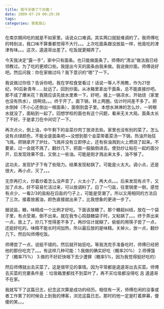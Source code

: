 ```yaml
---
title: 我今天做了个炒面！
date: 2009-07-29 00:29:30
tags:
categories: 我笔我心
---
```


在南京期间吃的就是不如家里。话说众口难调。其实两口就挺难调的了。我师傅吃的特别淡，我口味不算重都觉得不大行。。。上次吃面条跟没放盐一样，他竟吃的津津有味。。。这次，逵逵哥出差了。吃饭就更糊弄了。

今天我决定“露一手”，家中只有面条。也只能做面条了。师傅的“清淡”做法我已经领教过。为了吃的更顺口些。我提出今天的面条由我来做。我说做炒面。师傅说好吧。然后问我：你在家做过吗？我下意识的“嗯”了一下。

我说做过你信？告诉你吧。我在学校食堂看过！话说一等人不用教，作为21世纪，90后新青年……扯远了。回到炒面。从冰箱里拿出干面条，总不能直接炒吧。那不成了爆米花？我猜应该先放水里煮一下。好吧，接上一锅凉水，开始烧（家里也没有热水），烧啊烧。。。终于开了。面下锅，转上两圈。估计时间差不多了。把水倒掉（不小心还倒出一根面条），面倒到盘子里。本想水淋淋的怎么炒，一转眼水就没了，面粘到一起了。回想学校的面也有这个问题，看来无关大局。面条太长了不好。于是拿刀在中间切了一下。

<!--more-->

再次点火，倒上油，中午剩下的韭菜炒肉丁放进去些。家里也没有别的菜了。怎么说有点绿颜色，不能全是面条吧~~没想到那个韭菜带着菜汤一下锅，热油开始狂飞溅。把锅拿开了炉灶，飞溅并没有立即停止，还有些油溅到火上燃烧了起来。不要紧，过一会就不溅了。翻炒几下，把面一股脑倒进去。使劲炒让粘在一起的面分开，后发现效果不佳，又倒上一些油。可能是刚才溅出来太多，油不够了。

这功夫，发现铲子下有了些阻力。结果发现粘锅了。可能是火太大。调小点，还是很大，再小点，灭了。。。

无奈再打火，炒着炒着怎么没声音了，火太小了，再大点。。。后来发现有点干，又加了点水。好不容易忙活过来，可以放调料了。舀了一勺盐，往里锅里一倒，感觉有点少，一看2/3的盐粘在舀盐的勺子上，可能是受潮了。所以又用相同的方法舀了三次。接着放酱油，颜色直接就出来了，比我想象的更进一步了。

据说盐，糖，味精成一个比例才好吃。下面该放糖了。那个糖超纠结，放在一个袋子里，有点受潮，倒不出来。就在我专心捣鼓糖袋子时，又粘锅了。。。终于弄出来一点，放上了。炒几下觉得差不多了。再炒估计就糊了。偷偷的用筷子尝了一点，还挺好吃的。味精不能长时间加热，所以最后放的是味精。关掉火，放一点，翻炒几下。然后叫师傅吃饭。

师傅尝了一点，说挺不错的。然后就开始狂吃。等我洗完手准备吃时，师傅已经把他的那份吃完了。。。有这样几种可能：1.我做的确实好吃（概率20%） 2.师傅饿了（概率75%） 3.做的不好赶快咽下去少遭罪（概率5%，因为我觉得挺好吃的）

然后师傅就出去买菜了。这是很罕见的事情。因为平常都是逵逵哥出去买菜。师傅去买菜的充要条件是 ：垃圾箱里都找不到菜叶了，再不买垃圾都没得吃 且 逵逵哥不在家。

我就写下了这篇日志，纪念这次算是成功的经历。相信有一天，师傅在闲的没事或者工作累了的时候会上到我的博客，浏览这篇日志。那时的他一定是盯着屏幕，傻傻的笑。。。
